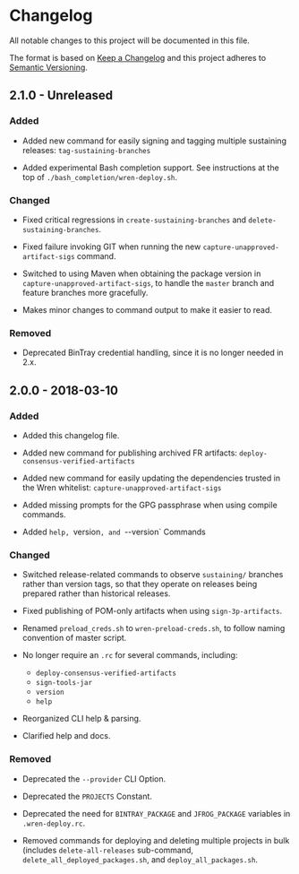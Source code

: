 # Changelog
All notable changes to this project will be documented in this file.

The format is based on [Keep a Changelog](http://keepachangelog.com/en/1.0.0/)
and this project adheres to
[Semantic Versioning](http://semver.org/spec/v2.0.0.html).

## 2.1.0 - Unreleased
### Added
- Added new command for easily signing and tagging multiple sustaining releases:
  `tag-sustaining-branches`

- Added experimental Bash completion support.
  See instructions at the top of `./bash_completion/wren-deploy.sh`.

### Changed
- Fixed critical regressions in `create-sustaining-branches` and 
  `delete-sustaining-branches`.
  
- Fixed failure invoking GIT when running the new 
  `capture-unapproved-artifact-sigs` command.
  
- Switched to using Maven when obtaining the package version in
  `capture-unapproved-artifact-sigs`, to handle the `master` branch and feature
  branches more gracefully.
  
- Makes minor changes to command output to make it easier to read.

### Removed
- Deprecated BinTray credential handling, since it is no longer needed in 2.x.

## 2.0.0 - 2018-03-10
### Added
- Added this changelog file.

- Added new command for publishing archived FR artifacts:
  `deploy-consensus-verified-artifacts`

- Added new command for easily updating the dependencies trusted in the Wren
  whitelist: `capture-unapproved-artifact-sigs`

- Added missing prompts for the GPG passphrase when using compile commands.
  
- Added `help, `version`, and `--version` Commands

### Changed
- Switched release-related commands to observe `sustaining/` branches rather
  than version tags, so that they operate on releases being prepared rather
  than historical releases.

- Fixed publishing of POM-only artifacts when using `sign-3p-artifacts`.

- Renamed `preload_creds.sh` to `wren-preload-creds.sh`, to follow naming
  convention of master script.
  
- No longer require an `.rc` for several commands, including:
  - `deploy-consensus-verified-artifacts`
  - `sign-tools-jar`
  - `version`
  - `help`

- Reorganized CLI help & parsing.

- Clarified help and docs.

### Removed
- Deprecated the `--provider` CLI Option.

- Deprecated the `PROJECTS` Constant.

- Deprecated the need for `BINTRAY_PACKAGE` and `JFROG_PACKAGE` variables in
  `.wren-deploy.rc`.

- Removed commands for deploying and deleting multiple projects in bulk
  (includes `delete-all-releases` sub-command,
  `delete_all_deployed_packages.sh`, and `deploy_all_packages.sh`.

